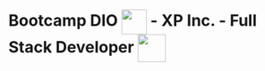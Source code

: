 # Bootcamp DIO <img align="center" width="45px" src="https://hermes.digitalinnovation.one/assets/diome/logo-minimized.png"> - XP Inc. - Full Stack Developer <img align="center" src="![PTAD.png](https://hermes.dio.me/tracks/0a65ba61-a8fa-46d9-88aa-dbebb029583e.png)" height=50>